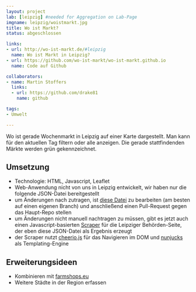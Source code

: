 ```yaml
---
layout: project
lab: [leipzig] #needed for Aggregation on Lab-Page
imgname: leipzig/woistmarkt.jpg
title: Wo ist Markt?
status: abgeschlossen

links:
- url: http://wo-ist-markt.de/#leipzig
  name: Wo ist Markt in Leipzig?
- url: https://github.com/wo-ist-markt/wo-ist-markt.github.io
  name: Code auf Github

collaborators:
- name: Martin Stoffers
  links:
  - url: https://github.com/drake81
    name: github

tags:
- Umwelt

---
```


Wo ist gerade Wochenmarkt in Leipzig auf einer Karte dargestellt. Man kann für den aktuellen Tag filtern oder alle anzeigen. Die gerade stattfindenden Märkte werden grün gekennzeichnet.


## Umsetzung
 * Technologie: HTML, Javascript, Leaflet
 * Web-Anwendung nicht von uns in Leipzig entwickelt, wir haben nur die folgende JSON-Datei bereitgestellt
 * um Änderungen nach zutragen, ist [diese Datei](https://github.com/CodeforLeipzig/wo-ist-markt.github.io/blob/master/cities/leipzig.json) zu bearbeiten (am besten auf einen eigenen Branch) und anschließend einen Pull-Request gegen das Haupt-Repo stellen
 * um Änderungen nicht manuell nachtragen zu müssen, gibt es jetzt auch einen Javascript-basierten [Scraper](https://github.com/CodeforLeipzig/wo-ist-markt-scraper) für die Leipziger Behörden-Seite, der eben diese JSON-Datei als Ergebnis erzeugt
 * der Scraper nutzt [cheerio.js](https://github.com/cheeriojs/cheerio) für das Navigieren im DOM und [nunjucks](https://mozilla.github.io/nunjucks/) als Templating-Engine

## Erweiterungsideen
 * Kombinieren mit [farmshops.eu](https://farmshops.eu)
 * Weitere Städte in der Region erfassen
